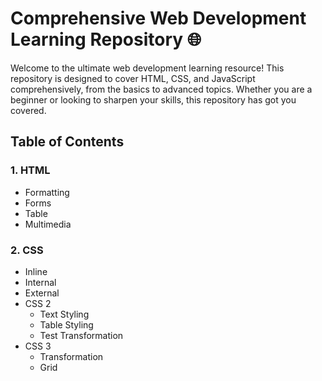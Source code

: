 # Comprehensive Web Development Learning Repository 🌐

Welcome to the ultimate web development learning resource! This repository is designed to cover HTML, CSS, and JavaScript comprehensively, from the basics to advanced topics. Whether you are a beginner or looking to sharpen your skills, this repository has got you covered.

## Table of Contents
### 1. HTML
  - Formatting
  - Forms
  - Table
  - Multimedia
### 2. CSS
  - Inline
  - Internal
  - External
  - CSS 2
      - Text Styling
      - Table Styling
      - Test Transformation
  - CSS 3
      - Transformation
      - Grid
